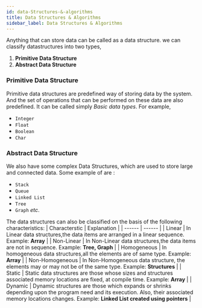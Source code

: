 ```yaml
---
id: data-Structures-&-algorithms
title: Data Structures & Algorithms
sidebar_label: Data Structures & Algorithms
---
```



Anything that can store data can be called as a data structure. 
we can classify datastructures into two types,

1. **Primitive Data Structure**
2. **Abstract Data Structure**

### Primitive Data Structure

Primitive data structures are predefined way of storing data by the system. And the set of operations that can be performed on these data are also predefined. It can be called simply _Basic data types_.
For example,
- `Integer` 
- `Float` 
- `Boolean` 
- `Char` 

### Abstract Data Structure

We also have some complex Data Structures, which are used to store large and connected data. Some example of  are :
- `Stack` 
- `Queue`
- `Linked List`
- `Tree`
- `Graph` _etc_.

The data structures can also be classified on the basis of the following characteristics:
| Characterstic | Explanation |
| ------ | ------ |
| Linear | In Linear data structures,the data items are arranged in a linear sequence. Example: **Array** |
| Non-Linear	 | In Non-Linear data structures,the data items are not in sequence. Example: **Tree, Graph** |
| Homogeneous | In homogeneous data structures,all the elements are of same type. Example: **Array** |
| Non-Homogeneous	 | In Non-Homogeneous data structure, the elements may or may not be of the same type. Example: **Structures** |
| Static | Static data structures are those whose sizes and structures associated memory locations are fixed, at compile time. Example: **Array** |
| Dynamic | Dynamic structures are those which expands or shrinks depending upon the program need and its execution. Also, their associated memory locations changes. Example: **Linked List created using pointers** |



